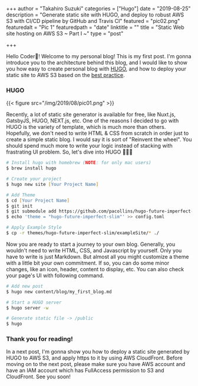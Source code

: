 +++
author = "Takahiro Suzuki"
categories = ["Hugo"]
date = "2019-08-25"
description = "Generate static site with HUGO, and deploy to robust AWS S3 with CI/CD pipeline by GitHub and Travis CI"
featured = "pic02.png"
featuredalt = "Pic 1"
featuredpath = "date"
linktitle = ""
title = "Static Web site hosting on AWS S3 ~ Part I ~"
type = "post"

+++

Hello Coder🤩! Welcome to my personal blog! This is my first post. I'm gonna introduce you to the architecture behind this blog, and I would like to show you how easy to create personal blog with [HUGO](https://gohugo.io/), and how to deploy your static site to AWS S3 based on the [best practice](https://d1.awsstatic.com/whitepapers/Building%20Static%20Websites%20on%20AWS.pdf).

### HUGO


{{< figure src="/img/2019/08/pic01.png" >}}

Recently, a lot of static site generator is available for free, like Nuxt.js, GatsbyJS, HUGO, NEXT.js, etc. One of the reasons I decided to go with HUGO is the variety of template, which is much more than others. 
Hopefully, we don't need to write HTML & CSS from scratch in order just to create a simple static blog. I would say it is sort of "Reinvent the wheel". You should spend much more to write your logic instead of stacking with frastrating UI problem. So, let's dive into HUGO 🚀🚀🚀

```zsh
# Install hugo with homebrew (NOTE: for only mac users)
$ brew install hugo

# Create your project
$ hugo new site [Your Project Name]

# Add Theme
$ cd [Your Project Name]
$ git init
$ git submodule add https://github.com/pacollins/hugo-future-imperfect-slim.git themes/hugo-future-imperfect-slim
$ echo 'theme = "hugo-future-imperfect-slim"' >> config.toml

# Apply Example Style
$ cp -r themes/hugo-future-imperfect-slim/exampleSite/* ./
```

Now you are ready to start a journey to your own blog. Generally, you wouldn't need to write HTML, CSS, and Javascript by yourself. Only you have to write is just Markdown. But almost all you might customize a theme with a little bit your own commitment. If so, you can do some minor changes, like an icon, header, content to display, etc. You can also check your page's UI with following command.

```zsh
# Add new post
$ hugo new content/blog/my_first_blog.md

# Start a HUGO server
$ hugo server -w

# Generate static file -> /public
$ hugo
```

### Thank you for reading!
In a next post, I'm gonna show you how to deploy a static site generated by HUGO to AWS S3, and apply https to it by using AWS CloudFront. Before moving on to the next post, please make sure you have AWS account and have an IAM account which has FullAccess permission to S3 and CloudFront. See you soon!
